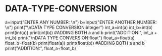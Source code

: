 # DATA-TYPE-CONVERSION
a=input("ENTER ANY NUMBER: \n")
b=input("ENTER ANOTHER NUMBER: \n")
print("\nDATA TYPE CONVERSION:integer")
int_a=int(a)
int_b=int(b)
print(int(a))
print(int(b))
#ADDING BOTH a and b
print("ADDITION:", int_a + int_b)
print("\nDATA TYPE CONVERSION:float")
float_a=float(a)
float_b=float(b)
print(float(a))
print(float(b))
#ADDING BOTH a and b
print("ADDITION:", float_a+float_b)